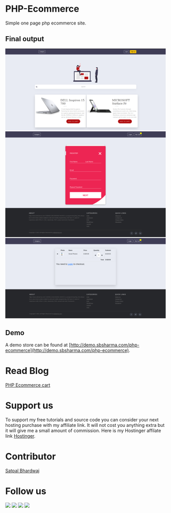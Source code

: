 # PHP-Ecommerce
Simple one page php ecommerce site.

## Final output
<img src="product-listing.png" alt="Product listing" width="600"/>
<img src="register-page.png" alt="Register page" width="600"/>
<img src="cart-page.png" alt="Cart page" width="600"/>

## Demo 
A demo store can be found at [http://demo.sbsharma.com/php-ecommerce](http://demo.sbsharma.com/php-ecommerce).

# Read Blog
[PHP Ecommerce cart](https://sbsharma.com/php-shopping-cart/)

# Support us
To support my free tutorials and source code you can consider your next hosting purchase with my affiliate link. It will not cost you anything extra but it will give me a small amount of commission. Here is my Hostinger affilate link [Hostinger](https://www.hostg.xyz/SH6KQ).


# Contributor
[Satpal Bhardwaj](https://sbsharma.com/php/)

# Follow us
<a target="_blank" href="https://www.facebook.com/Sbsharma-2798360506847821"><img src="https://img.shields.io/badge/Facebook-1877F2?style=for-the-badge&logo=facebook&logoColor=white"></a>
<a target="_blank" href="https://twitter.com/Ss101Bhardwaj"><img src="https://img.shields.io/badge/Twitter-1DA1F2?style=for-the-badge&logo=twitter&logoColor=white"></a>
<a target="_blank" href="https://www.linkedin.com/in/satpal-bhardwaj-5a76b4134"><img src="https://img.shields.io/badge/LinkedIn-0077B5?style=for-the-badge&logo=linkedin&logoColor=white"></a>
<a target="_blank" href="https://codepen.io/sb_sharma"><img src="https://img.shields.io/badge/Codepen-000000?style=for-the-badge&logo=codepen&logoColor=white"></a>

